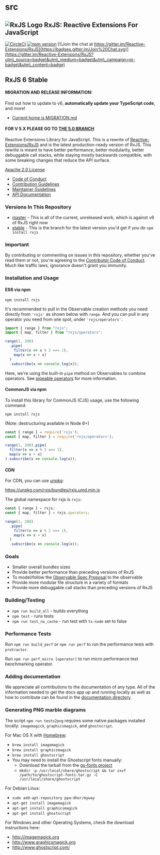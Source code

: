 # src

## ![RxJS Logo](docs\_app/assets/Rx\_Logo\_S.png) RxJS: Reactive Extensions For JavaScript

[![CircleCI](https://circleci.com/gh/ReactiveX/rxjs/tree/6.x.svg?style=svg)](https://circleci.com/gh/ReactiveX/rxjs/tree/6.x) [![npm version](https://badge.fury.io/js/%40reactivex%2Frxjs.svg)](http://badge.fury.io/js/%40reactivex%2Frxjs) [![Join the chat at https://gitter.im/Reactive-Extensions/RxJS](https://badges.gitter.im/Join%20Chat.svg)](https://gitter.im/Reactive-Extensions/RxJS?utm\_source=badge\&utm\_medium=badge\&utm\_campaign=pr-badge\&utm\_content=badge)

## RxJS 6 Stable

#### MIGRATION AND RELEASE INFORMATION:

Find out how to update to v6, **automatically update your TypeScript code**, and more!

* [Current home is MIGRATION.md](docs\_app/content/guide/v6/migration.md)

#### FOR V 5.X PLEASE GO TO [THE 5.0 BRANCH](https://github.com/ReactiveX/rxjs/tree/5.x)

Reactive Extensions Library for JavaScript. This is a rewrite of [Reactive-Extensions/RxJS](https://github.com/Reactive-Extensions/RxJS) and is the latest production-ready version of RxJS. This rewrite is meant to have better performance, better modularity, better debuggable call stacks, while staying mostly backwards compatible, with some breaking changes that reduce the API surface.

[Apache 2.0 License](LICENSE.txt)

* [Code of Conduct](CODE\_OF\_CONDUCT.md)
* [Contribution Guidelines](CONTRIBUTING.md)
* [Maintainer Guidelines](doc\_app/content/maintainer-guidelines.md)
* [API Documentation](https://rxjs.dev/)

### Versions In This Repository

* [master](https://github.com/ReactiveX/rxjs/commits/master) - This is all of the current, unreleased work, which is against v6 of RxJS right now
* [stable](https://github.com/ReactiveX/rxjs/commits/stable) - This is the branch for the latest version you'd get if you do `npm install rxjs`

### Important

By contributing or commenting on issues in this repository, whether you've read them or not, you're agreeing to the [Contributor Code of Conduct](CODE\_OF\_CONDUCT.md). Much like traffic laws, ignorance doesn't grant you immunity.

### Installation and Usage

#### ES6 via npm

```
npm install rxjs
```

It's recommended to pull in the Observable creation methods you need directly from `'rxjs'` as shown below with `range`. And you can pull in any operator you need from one spot, under `'rxjs/operators'`.

```ts
import { range } from "rxjs";
import { map, filter } from "rxjs/operators";

range(1, 200)
  .pipe(
    filter(x => x % 2 === 1),
    map(x => x + x)
  )
  .subscribe(x => console.log(x));
```

Here, we're using the built-in `pipe` method on Observables to combine operators. See [pipeable operators](https://github.com/ReactiveX/rxjs/blob/master/doc/pipeable-operators.md) for more information.

#### CommonJS via npm

To install this library for CommonJS (CJS) usage, use the following command:

```
npm install rxjs
```

(Note: destructuring available in Node 8+)

```js
const { range } = require('rxjs');
const { map, filter } = require('rxjs/operators');

range(1, 200).pipe(
  filter(x => x % 2 === 1),
  map(x => x + x)
).subscribe(x => console.log(x));
```

#### CDN

For CDN, you can use [unpkg](https://unpkg.com/):

https://unpkg.com/rxjs/bundles/rxjs.umd.min.js

The global namespace for rxjs is `rxjs`:

```js
const { range } = rxjs;
const { map, filter } = rxjs.operators;

range(1, 200)
  .pipe(
    filter(x => x % 2 === 1),
    map(x => x + x)
  )
  .subscribe(x => console.log(x));
```

### Goals

* Smaller overall bundles sizes
* Provide better performance than preceding versions of RxJS
* To model/follow the [Observable Spec Proposal](https://github.com/zenparsing/es-observable) to the observable
* Provide more modular file structure in a variety of formats
* Provide more debuggable call stacks than preceding versions of RxJS

### Building/Testing

* `npm run build_all` - builds everything
* `npm test` - runs tests
* `npm run test_no_cache` - run test with `ts-node` set to false

### Performance Tests

Run `npm run build_perf` or `npm run perf` to run the performance tests with `protractor`.

Run `npm run perf_micro [operator]` to run micro performance test benchmarking operator.

### Adding documentation

We appreciate all contributions to the documentation of any type. All of the information needed to get the docs app up and running locally as well as how to contribute can be found in the [documentation directory](docs\_app/).

### Generating PNG marble diagrams

The script `npm run tests2png` requires some native packages installed locally: `imagemagick`, `graphicsmagick`, and `ghostscript`.

For Mac OS X with [Homebrew](http://brew.sh/):

* `brew install imagemagick`
* `brew install graphicsmagick`
* `brew install ghostscript`
* You may need to install the Ghostscript fonts manually:
  * Download the tarball from the [gs-fonts project](https://sourceforge.net/projects/gs-fonts)
  * `mkdir -p /usr/local/share/ghostscript && tar zxvf /path/to/ghostscript-fonts.tar.gz -C /usr/local/share/ghostscript`

For Debian Linux:

* `sudo add-apt-repository ppa:dhor/myway`
* `apt-get install imagemagick`
* `apt-get install graphicsmagick`
* `apt-get install ghostscript`

For Windows and other Operating Systems, check the download instructions here:

* http://imagemagick.org
* http://www.graphicsmagick.org
* http://www.ghostscript.com/

